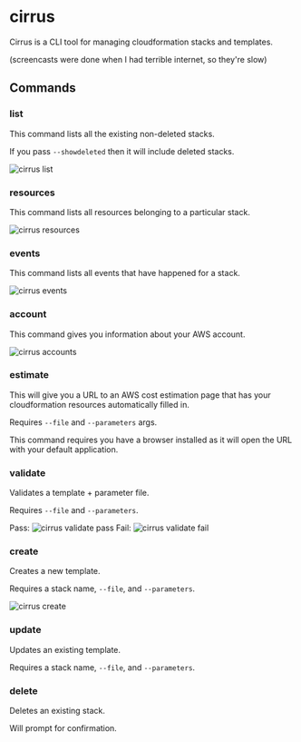 # cirrus

Cirrus is a CLI tool for managing cloudformation stacks and templates.

(screencasts were done when I had terrible internet, so they're slow)

## Commands

### list

This command lists all the existing non-deleted stacks.

If you pass `--showdeleted` then it will include deleted stacks.

![cirrus list](http://i.imgur.com/hjEufIT.gifv)

### resources

This command lists all resources belonging to a particular stack.

![cirrus resources](http://i.imgur.com/tvy9B73.gifv)

### events

This command lists all events that have happened for a stack.

![cirrus events](http://i.imgur.com/QFY9tgX.gifv)

### account

This command gives you information about your AWS account.

![cirrus accounts](http://i.imgur.com/frB6Ala.gifv)

### estimate

This will give you a URL to an AWS cost estimation page that has your cloudformation resources automatically filled in.

Requires `--file` and `--parameters` args.

This command requires you have a browser installed as it will open the URL with your default application.

### validate

Validates a template + parameter file.

Requires `--file` and `--parameters`.

Pass: ![cirrus validate pass](http://imgur.com/B2jiI1l.gifv)
Fail: ![cirrus validate fail](http://imgur.com/XI987YI.gifv)

### create

Creates a new template.

Requires a stack name, `--file`, and `--parameters`.

![cirrus create](http://i.imgur.com/FZyIuIG.gifv)

### update

Updates an existing template.

Requires a stack name, `--file`, and `--parameters`.

### delete

Deletes an existing stack.

Will prompt for confirmation.
